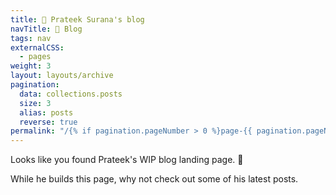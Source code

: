 ```yaml
---
title: 📔 Prateek Surana's blog
navTitle: 📔 Blog
tags: nav
externalCSS: 
  - pages
weight: 3
layout: layouts/archive
pagination:
  data: collections.posts
  size: 3
  alias: posts
  reverse: true
permalink: "/{% if pagination.pageNumber > 0 %}page-{{ pagination.pageNumber + 1 }}/{% endif %}index.html"
---
```


Looks like you found Prateek's WIP blog landing page. 🛬

While he builds this page, why not check out some of his latest posts.